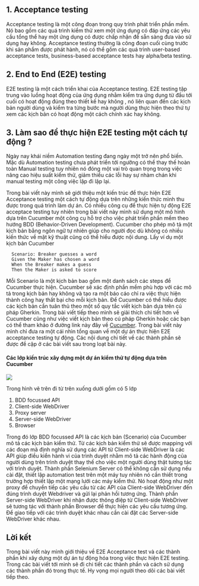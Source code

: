 ## 1. Acceptance testing
Acceptance testing là một công đoạn trong quy trình phát triển phần mềm. Nó bao gồm các quá trình kiểm thử xem một ứng dụng có đáp ứng các yêu cầu tổng thể hay một ứng dụng có được chấp nhận để sẵn sàng đưa vào sử dụng hay không. Acceptance testing thường là công đoạn cuối cùng trước khi sản phẩm được phát hành, nó có thể gồm các quá trình user-based acceptance tests, business-based acceptance tests hay alpha/beta testing.

## 2. End to End (E2E) testing
E2E testing là một cách triển khai của Acceptance testing. E2E testing tập trung vào luồng hoạt động của ứng dụng nhằm kiểm tra ứng dụng từ đầu tới cuối có hoạt động đúng theo thiết kế hay không , nó liên quan đến các kịch bản người dùng và kiểm tra từng bước mà người dùng thực hiện theo thứ tự xem các kịch bản có hoạt động một cách chính xác hay không.

## 3. Làm sao để thực hiện E2E testing một cách tự động ?
Ngày nay khái niềm Automation testing đang ngày một trở nên phổ biến. Mặc dù Automation testing chưa phát triển tới ngưỡng có thể thay thế hoàn toàn Manual testing tuy nhiên nó đóng một vai trò quan trọng trong việc nâng cao hiệu suất kiểm thử, giảm thiểu các lỗi hay sự nhàm chán khi manual testing một công việc lặp đi lặp lại.

Trong bài viết này mình sẽ giới thiệu một kiến trúc để thực hiện E2E Acceptance testing một cách tự động dựa trên những kiến thức mình thu được trong quá trình làm dự án. Có nhiều công cụ để thực hiện tự động E2E acceptace testing tuy nhiên trong bài viết này mình sử dụng một mô hình dựa trên Cucumber một công cụ hỗ trợ cho việc phát triển phần mềm theo hướng BDD (Behavior-Driven Development). Cucumber cho phép mô tả một kịch bản bằng ngôn ngữ tự nhiên giúp cho người đọc dù không có nhiều kiến thức về mặt kỹ thuật cũng có thể hiểu được nội dung. 
Lấy ví dụ một kịch bản Cucumber 
```
  Scenario: Breaker guesses a word
  Given the Maker has chosen a word
  When the Breaker makes a guess
  Then the Maker is asked to score
```
Mỗi Scenario là một kịch bản bao gồm một danh sách các steps để Cucumber thực hiện. Cucumber sẽ xác định phần mềm phù hợp với các mô tả trong kịch bản hay không và tạo ra một báo cáo chỉ ra việc thực hiện thành công hay thất bại cho mỗi kịch bản. Để Cucumber có thể hiểu được các kịch bản cần tuân thủ theo một số quy tắc viết kịch bản dựa trên cú pháp Gherkin. Trong bài viết tiếp theo mình sẽ giải thích chi tiết hơn về Cucumber cũng như việc viết kịch bản theo cú pháp Gherkin hoặc các bạn có thể tham khảo ở đường link này đây về [Cucumber](https://cucumber.io/docs/guides/overview/). Trong bài viết này mình chỉ đưa ra một cái nhìn tổng quan về một dự án thực hiện E2E acceptance testing tự động. Các nội dung chi tiết về các thành phần sẽ được đề cập ở các bài viết sau trong loạt bài này.

#### Các lớp kiến trúc xây dựng một dự án kiểm thử tự động dựa trên Cucumber
![](https://images.viblo.asia/9b655574-4c4b-45db-9f26-eea1457f14ee.png)

Trong hình vẽ trên đi từ trên xuống dưới gồm có 5 lớp 

1.  BDD focussed API
2.  Client-side WebDriver
3.  Proxy server
4.  Server-side WebDriver
5.  Browser

Trong đó lớp BDD focussed API là các kịch bản (Scenario) của Cucumber mô tả các kịch bản kiểm thử. Từ các kịch bản kiểm thử sẽ được mapping với các đoạn mã định nghĩa sử dụng các API từ Client-side WebDriver là các API giúp điều kiển hành vi của trình duyệt nhằm mô tả các hành động của người dùng trên trình duyệt thay thế cho việc một người dùng thật tương tác với trình duyệt. Thành phần Selenium Server có thể không cần sử dụng nếu cài đặt, thiết lập automation test trên một máy tuy nhiên nó cần thiết trong trường hợp thiết lập một mạng lưới các máy kiểm thử. Nó hoạt động như một proxy để chuyển tiếp các yêu cầu từ các API của Client-side WebDriver đến đúng trình duyệt Webdriver và gửi lại phản hồi tương ứng. Thành phần Server-side WebDriver khi nhận được thông điệp từ Client-side WebDriver sẽ tương tác với thành phần Browser để thực hiện các yêu cầu tương ứng. Để giao tiếp với các trình duyệt khác nhau cần cài đặt các Server-side WebDriver khác nhau.

## Lời kết
Trong bài viết này mình giới thiệu về E2E Acceptance test và các thành phần khi xây dựng một dự án tự động hóa trong việc thực hiện E2E testing. Trong các bài viết tới mình sẽ đi chi tiết các thành phần và cách sử dụng các thành phần đó trong thực tế. Hy vọng mọi người theo dõi các bài viết tiếp theo.